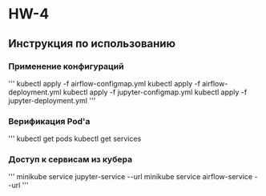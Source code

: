 # HW-4

## Инструкция по использованию
### Применение конфигураций

'''
kubectl apply -f airflow-configmap.yml
kubectl apply -f airflow-deployment.yml
kubectl apply -f jupyter-configmap.yml
kubectl apply -f jupyter-deployment.yml
'''
### Верификация Pod'а
'''
kubectl get pods
kubectl get services

### Доступ к сервисам из кубера
'''
minikube service jupyter-service --url
minikube service airflow-service --url
'''
